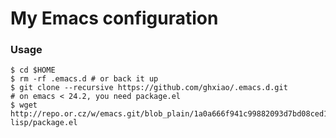 # My Emacs configuration

### Usage

```console
$ cd $HOME
$ rm -rf .emacs.d # or back it up
$ git clone --recursive https://github.com/ghxiao/.emacs.d.git
# on emacs < 24.2, you need package.el
$ wget http://repo.or.cz/w/emacs.git/blob_plain/1a0a666f941c99882093d7bd08ced15033bc3f0c:/lisp/emacs-lisp/package.el
```
